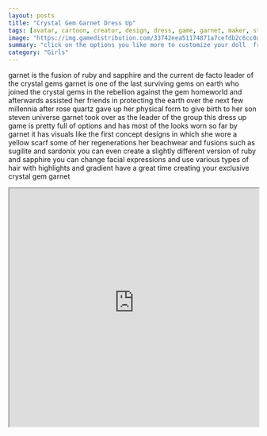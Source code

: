 ```yaml
---
layout: posts
title: "Crystal Gem Garnet Dress Up"
tags: [avatar, cartoon, creator, design, dress, game, garnet, maker, steven, universe, network, crystal, gem, free, online, games, oyna, game, free, games, play, play, games]
image: "https://img.gamedistribution.com/33742eea51174871a7cefdb2c6cc0a87.jpg"
summary: "click on the options you like more to customize your doll  free online games oyna game free games play play games"
category: "Girls"
---
```


garnet is the fusion of ruby and sapphire and the current de facto leader of the crystal gems garnet is one of the last surviving gems on earth who joined the crystal gems in the rebellion against the gem homeworld and afterwards assisted her friends in protecting the earth over the next few millennia after rose quartz gave up her physical form to give birth to her son steven universe garnet took over as the leader of the group this dress up game is pretty full of options and has most of the looks worn so far by garnet it has visuals like the first concept designs in which she wore a yellow scarf some of her regenerations her beachwear and fusions such as sugilite and sardonix you can even create a slightly different version of ruby and sapphire you can change facial expressions and use various types of hair with highlights and gradient have a great time creating your exclusive crystal gem garnet

<iframe width="100%" height="480px;" src="https://html5.gamedistribution.com/33742eea51174871a7cefdb2c6cc0a87/"></iframe>